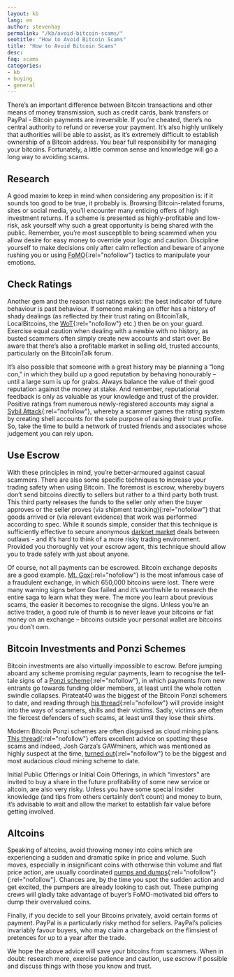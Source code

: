 ```yaml
---
layout: kb
lang: en
author: stevenhay
permalink: "/kb/avoid-bitcoin-scams/"
seotitle: "How to Avoid Bitcoin Scams"
title: "How to Avoid Bitcoin Scams"
desc: 
faq: scams
categories: 
- kb
- buying
- general
---
```

There’s an important difference between Bitcoin transactions and other means of money transmission, such as credit cards, bank transfers or PayPal - Bitcoin payments are irreversible. If you’re cheated, there’s no central authority to refund or reverse your payment. It’s also highly unlikely that authorities will be able to assist, as it’s extremely difficult to establish ownership of a Bitcoin address. You bear full responsibility for managing your bitcoins. Fortunately, a little common sense and knowledge will go a long way to avoiding scams.

## Research
A good maxim to keep in mind when considering any proposition is: if it sounds too good to be true, it probably is. Browsing Bitcoin-related forums, sites or social media, you’ll encounter many enticing offers of high investment returns. If a scheme is presented as highly-profitable and low-risk, ask yourself why such a great opportunity is being shared with the public. Remember, you’re most susceptible to being scammed when you allow desire for easy money to override your logic and caution. Discipline yourself to make decisions only after calm reflection and beware of anyone rushing you or using [FoMO](https://en.wikipedia.org/wiki/Fear_of_missing_out){:rel="nofollow"} tactics to manipulate your emotions. 

## Check Ratings
Another gem and the reason trust ratings exist: the best indicator of future behaviour is past behaviour. If someone making an offer has a history of shady dealings (as reflected by their trust rating on BitcoinTalk, LocalBitcoins, the [WoT](https://bitcoin-otc.com/trust.php){:rel="nofollow"} etc.) then be on your guard. Exercise equal caution when dealing with a newbie with no history, as busted scammers often simply create new accounts and start over. Be aware that there’s also a profitable market in selling old, trusted accounts, particularly on the BitcoinTalk forum. 

It’s also possible that someone with a great history may be planning a “long con,” in which they build up a good reputation by behaving honourably – until a large sum is up for grabs. Always balance the value of their good reputation against the money at stake. And remember, reputational feedback is only as valuable as your knowledge and trust of the provider. Positive ratings from numerous newly-registered accounts may signal a [Sybil Attack](https://en.wikipedia.org/wiki/Sybil_attack){:rel="nofollow"}, whereby a scammer games the rating system by creating shell accounts for the sole purpose of raising their trust profile. So, take the time to build a network of trusted friends and associates whose judgement you can rely upon.  

## Use Escrow
With these principles in mind, you’re better-armoured against casual scammers. There are also some specific techniques to increase your trading safety when using Bitcoin. The foremost is escrow, whereby buyers don’t send bitcoins directly to sellers but rather to a third party both trust. This third party releases the funds to the seller only when the buyer approves or the seller proves (via shipment tracking){:rel="nofollow"} that goods arrived or (via relevant evidence) that work was performed according to spec. While it sounds simple, consider that this technique is sufficiently effective to secure anonymous [darknet market](https://en.wikipedia.org/wiki/Darknet_market) deals between outlaws - and it’s hard to think of a more risky trading environment. Provided you thoroughly vet your escrow agent, this technique should allow you to trade safely with just about anyone.

Of course, not all payments can be escrowed. Bitcoin exchange deposits are a good example. [Mt. Gox](https://en.wikipedia.org/wiki/Mt._Gox){:rel="nofollow"} is the most infamous case of a fraudulent exchange, in which 650,000 bitcoins were lost. There were many warning signs before Gox failed and it’s worthwhile to research the entire saga to learn what they were. The more you learn about previous scams, the easier it becomes to recognise the signs. Unless you’re an active trader, a good rule of thumb is to never leave your bitcoins or fiat money on an exchange – bitcoins outside your personal wallet are bitcoins you don’t own.
 
## Bitcoin Investments and Ponzi Schemes 
Bitcoin investments are also virtually impossible to escrow. Before jumping aboard any scheme promising regular payments, learn to recognise the tell-tale signs of a [Ponzi scheme](http://www.forbes.com/2010/06/09/madoff-starr-scam-investment-fraud-personal-finance-10-warning-signs-ponzi_slide.html){:rel="nofollow"}, in which payments from new entrants go towards funding older members, at least until the whole rotten swindle collapses. Pirateat40 was the biggest of the Bitcoin Ponzi schemers to date, and reading through [his thread](https://bitcointalk.org/index.php?topic=50822.0){:rel="nofollow"} will provide insight into the ways of scammers, shills and their victims. Sadly, victims are often the fiercest defenders of such scams, at least until they lose their shirts. 

Modern Bitcoin Ponzi schemes are often disguised as cloud mining plans. [This thread](https://bitcointalk.org/index.php?topic=860400.0){:rel="nofollow"} offers excellent advice on spotting these scams and indeed, Josh Garza’s GAWminers, which was mentioned as highly suspect at the time, [turned out](https://99bitcoins.com/gaw-miners-fraud/){:rel="nofollow"} to be the biggest and most audacious cloud mining scheme to date. 

Initial Public Offerings or Initial Coin Offerings, in which “investors” are invited to buy a share in the future profitability of some new service or altcoin, are also very risky. Unless you have some special insider knowledge (and tips from others certainly don’t count) and money to burn, it’s advisable to wait and allow the market to establish fair value before getting involved. 

## Altcoins 
Speaking of altcoins, avoid throwing money into coins which are experiencing a sudden and dramatic spike in price and volume. Such moves, especially in insignificant coins with otherwise thin volume and flat price action, are usually coordinated [pumps and dumps](https://www.cryptocoinsnews.com/pump-dump-know-signs-trading-altcoins/){:rel="nofollow"}{:rel="nofollow"}. Chances are, by the time you spot the sudden action and get excited, the pumpers are already looking to cash out. These pumping crews will gladly take advantage of buyer’s FoMO-motivated bid offers to dump their overvalued coins. 

Finally, if you decide to sell your Bitcoins privately, avoid certain forms of payment. PayPal is a particularly risky method for sellers. PayPal’s policies invariably favour buyers, who may claim a chargeback on the flimsiest of pretences for up to a year after the trade. 

We hope the above advice will save your bitcoins from scammers. When in doubt: research more, exercise patience and caution, use escrow if possible and discuss things with those you know and trust. 
